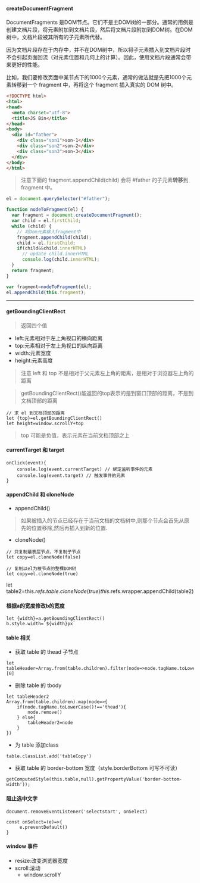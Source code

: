#### createDocumentFragment
DocumentFragments 是DOM节点。它们不是主DOM树的一部分。通常的用例是创建文档片段，将元素附加到文档片段，然后将文档片段附加到DOM树。在DOM树中，文档片段被其所有的子元素所代替。

因为文档片段存在于内存中，并不在DOM树中，所以将子元素插入到文档片段时不会引起页面回流（对元素位置和几何上的计算）。因此，使用文档片段通常会带来更好的性能。

比如，我们要修改页面中某节点下的1000个元素，通常的做法就是先把1000个元素转移到一个 fragment 中，再将这个 fragment 插入真实的 DOM 树中。
```html
<!DOCTYPE html>
<html>
<head>
  <meta charset="utf-8">
  <title>JS Bin</title>
</head>
<body>
  <div id="father">
    <div class="son1">son-1</div>
    <div class="son2">son-2</div>
    <div class="son3">son-3</div>
  </div>
</body>
</html>
```
> 注意下面的 fragment.appendChild(child) 会将 #father 的子元素**转移**到 fragment 中。
```js
el = document.querySelector("#father");

function nodeToFragment(el) {
  var fragment = document.createDocumentFragment();
  var child = el.firstChild;
  while (child) {
    // 将Dom元素移入fragment中
    fragment.appendChild(child);
    child = el.firstChild;
    if(child&&child.innerHTML)
      // update child.innerHTML
      console.log(child.innerHTML);
  }
  return fragment;
}

var fragment=nodeToFragment(el);
el.appendChild(this.fragment);
```

---
#### getBoundingClientRect
> 返回四个值
* left:元素相对于左上角视口的横向距离
* top:元素相对于左上角视口的纵向距离
* width:元素宽度
* height:元素高度
> 注意 left 和 top 不是相对于父元素左上角的距离，是相对于浏览器左上角的距离

> getBoundingClientRect()能返回的top表示的是到窗口顶部的距离，不是到文档顶部的距离
```
// 求 el 到文档顶部的距离
let {top}=el.getBoundingClientRect()
let height=window.scrollY+top
```
> top 可能是负值，表示元素在当前文档顶部之上

#### currentTarget 和 target
```
onClick(event){
    console.log(event.currentTarget) // 绑定监听事件的元素
    console.log(event.target) // 触发事件的元素
}
```

#### appendChild 和 cloneNode
* appendChild()
> 如果被插入的节点已经存在于当前文档的文档树中,则那个节点会首先从原先的位置移除,然后再插入到新的位置.
* cloneNode()
```
// 只复制最表层节点，不复制子节点
let copy=el.cloneNode(false)

// 复制以el为根节点的整棵DOM树
let copy=el.cloneNode(true)
```
let table2=this.$refs.table.cloneNode(true)
this.$refs.wrapper.appendChild(table2)

#### 根据a的宽度修改b的宽度
```
let {width}=a.getBoundingClientRect()
b.style.width=`${width}px`
```

#### table 相关
* 获取 table 的 thead 子节点
```
let tableHeader=Array.from(table.children).filter(node=>node.tagName.toLowerCase()==='thead')[0]
```
* 删除 table 的 tbody
```
let tableHeader2
Array.from(table.children).map(node=>{
    if(node.tagName.toLowerCase()!=='thead'){
        node.remove()
    } else{
        tableHeader2=node
    }
})
```
* 为 table 添加class
```
table.classList.add('tableCopy')
```
* 获取 table 的 border-bottom 宽度（style.borderBottom 可写不可读）
```
getComputedStyle(this.table,null).getPropertyValue('border-bottom-width'));
```

#### 阻止选中文字
```
document.removeEventListener('selectstart', onSelect)
```
```
const onSelect=(e)=>{
     e.preventDefault()
}
```

#### window 事件
* resize:改变浏览器宽度
* scroll:滚动
    * window.scrollY
